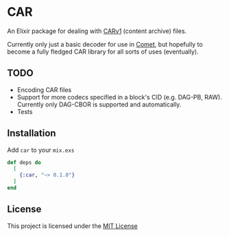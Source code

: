 # CAR

An Elixir package for dealing with
[CARv1](https://ipld.io/specs/transport/car/carv1/) (content archive) files.

Currently only just a basic decoder for use in
[Comet](https://github.com/cometsh), but hopefully to become a fully fledged CAR
library for all sorts of uses (eventually).

## TODO

- Encoding CAR files
- Support for more codecs specified in a block's CID (e.g. DAG-PB, RAW).
  Currently only DAG-CBOR is supported and automatically.
- Tests

## Installation

Add `car` to your `mix.exs`

```elixir
def deps do
  [
    {:car, "~> 0.1.0"}
  ]
end
```

## License

This project is licensed under the [MIT License](./LICENSE)
